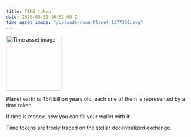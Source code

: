 ```yaml
---
title: TIME token
date: 2020-05-31 16:52:00 Z
time_asset_image: "/uploads/noun_Planet_1377350.svg"
---
```


<img src="/uploads/noun_Planet_1377350.svg" alt="Time asset image" style="width:150px;height:150px;">

Planet earth is 454 billion years old, each one of them is represented by a time token.

If time is money, now you can fill your wallet with it!

Time tokens are freely traded on the stellar decentralized exchange.